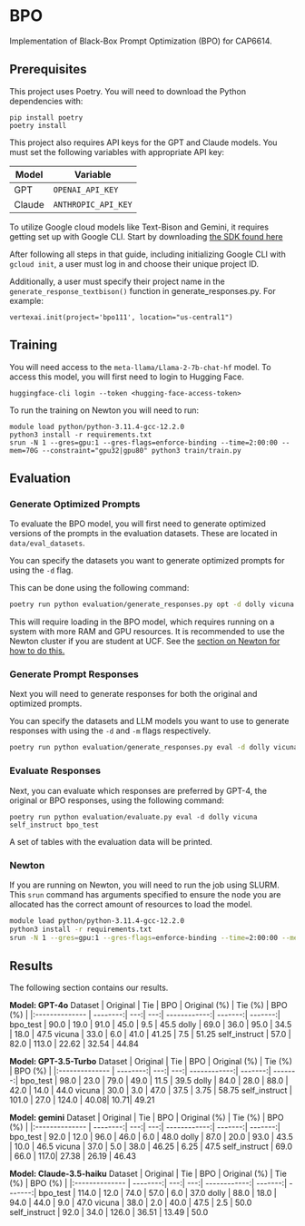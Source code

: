 # BPO

Implementation of Black-Box Prompt Optimization (BPO) for CAP6614.

## Prerequisites

This project uses Poetry. You will need to download the Python dependencies with:

```
pip install poetry
poetry install
```

This project also requires API keys for the GPT and Claude models.
You must set the following variables with appropriate API key:

| Model | Variable |
| ----- | -------- |
| GPT | `OPENAI_API_KEY` |
| Claude| `ANTHROPIC_API_KEY` |

To utilize Google cloud models like Text-Bison and Gemini, it requires getting set up with Google CLI. Start by downloading [the SDK found here](https://cloud.google.com/sdk/docs/install)

After following all steps in that guide, including initializing Google CLI with `gcloud init`, a user must log in and choose their unique project ID.

Additionally, a user must specify their project name in the `generate_response_textbison()` function in generate_responses.py. For example:

```
vertexai.init(project='bpo111', location="us-central1")
```

## Training

You will need access to the `meta-llama/Llama-2-7b-chat-hf` model. 
To access this model, you will first need to login to Hugging Face.

```
huggingface-cli login --token <hugging-face-access-token>
```

To run the training on Newton you will need to run:

```
module load python/python-3.11.4-gcc-12.2.0
python3 install -r requirements.txt
srun -N 1 --gres=gpu:1 --gres-flags=enforce-binding --time=2:00:00 --mem=70G --constraint="gpu32|gpu80" python3 train/train.py
```

## Evaluation

### Generate Optimized Prompts

To evaluate the BPO model, you will first need to generate optimized versions of the prompts in the evaluation datasets. These are located in `data/eval_datasets`.

You can specify the datasets you want to generate optimized prompts for using the `-d` flag.

This can be done using the following command:

```bash
poetry run python evaluation/generate_responses.py opt -d dolly vicuna self_instruct bpo_test
```

This will require loading in the BPO model, which requires running on a system with more RAM and GPU resources. It is recommended to use the Newton cluster if you are student at UCF. See the [section on Newton for how to do this.](#newton)

### Generate Prompt Responses

Next you will need to generate responses for both the original and optimized prompts.

You can specify the datasets and LLM models you want to use to generate responses with using the `-d` and `-m` flags respectively.

```bash
poetry run python evaluation/generate_responses.py eval -d dolly vicuna self_instruct bpo_test
```

### Evaluate Responses

Next, you can evaluate which responses are preferred by GPT-4, the original or BPO responses, using the following command:

```
poetry run python evaluation/evaluate.py eval -d dolly vicuna self_instruct bpo_test
```

A set of tables with the evaluation data will be printed.

### Newton

If you are running on Newton, you will need to run the job using SLURM.
This `srun` command has arguments specified to ensure the node you are allocated has the correct amount of resources to load the model.

```bash
module load python/python-3.11.4-gcc-12.2.0
python3 install -r requirements.txt
srun -N 1 --gres=gpu:1 --gres-flags=enforce-binding --time=2:00:00 --mem=70G --constraint="gpu32|gpu80" python3 evaluation/generate_responses.py opt -d dolly vicuna self_instruct bpo_test
```

## Results

The following section contains our results.

**Model: GPT-4o**
Dataset        | Original | Tie | BPO | Original (%) | Tie (%) | BPO (%) |
|:-------------- | --------:| ---:| ---:| ------------:| -------:| -------:|
bpo_test       | 90.0  | 19.0  | 91.0  |   45.0  |  9.5  |  45.5
dolly          | 69.0  | 36.0  | 95.0  |   34.5  |  18.0 |  47.5
vicuna         | 33.0  | 6.0   | 41.0  |  41.25  |  7.5  | 51.25
self_instruct  | 57.0  | 82.0  | 113.0 |  22.62  | 32.54 | 44.84

**Model: GPT-3.5-Turbo**
Dataset        | Original | Tie | BPO | Original (%) | Tie (%) | BPO (%) |
|:-------------- | --------:| ---:| ---:| ------------:| -------:| -------:|
bpo_test       | 98.0  | 23.0  | 79.0  | 49.0 | 11.5 | 39.5
dolly          | 84.0  | 28.0  | 88.0  | 42.0 | 14.0 | 44.0
vicuna         | 30.0  |  3.0  | 47.0  | 37.5 | 3.75 | 58.75
self_instruct  | 101.0 | 27.0  | 124.0 | 40.08| 10.71| 49.21

**Model: gemini**
Dataset        | Original | Tie | BPO | Original (%) | Tie (%) | BPO (%) |
|:-------------- | --------:| ---:| ---:| ------------:| -------:| -------:|
bpo_test       | 92.0 | 12.0 | 96.0 | 46.0  | 6.0   | 48.0
dolly          | 87.0 | 20.0 | 93.0 | 43.5  | 10.0  | 46.5 
vicuna         | 37.0 | 5.0  | 38.0 | 46.25 | 6.25  | 47.5
self_instruct  | 69.0 | 66.0 | 117.0| 27.38 | 26.19 | 46.43

**Model: Claude-3.5-haiku**
Dataset        | Original | Tie | BPO | Original (%) | Tie (%) | BPO (%) |
|:-------------- | --------:| ---:| ---:| ------------:| -------:| -------:|
bpo_test       | 114.0 | 12.0 | 74.0 | 57.0 | 6.0 | 37.0
dolly          | 88.0 | 18.0 | 94.0 | 44.0 | 9.0 | 47.0
vicuna         | 38.0 |  2.0 | 40.0 | 47.5 | 2.5 | 50.0
self_instruct  | 92.0 | 34.0 | 126.0 | 36.51 | 13.49 | 50.0
